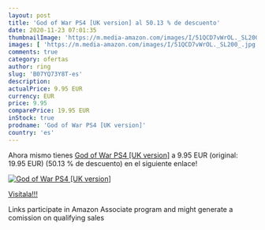 ```yaml
---
layout: post
title: 'God of War PS4 [UK version] al 50.13 % de descuento'
date: 2020-11-23 07:01:35
thumbnailImage: 'https://m.media-amazon.com/images/I/51QCD7vWrOL._SL200_.jpg'
images: [ 'https://m.media-amazon.com/images/I/51QCD7vWrOL._SL200_.jpg' ]
comments: true
category: ofertas
author: ring
slug: 'B07YQ73Y8T-es'
description:
actualPrice: 9.95 EUR
currency: EUR
price: 9.95
comparePrice: 19.95 EUR
inStock: true
prodname: 'God of War PS4 [UK version]'
country: 'es'
---
```


Ahora mismo tienes [God of War PS4 [UK version]](https://www.amazon.es/dp/B07YQ73Y8T/?tag=tolees-21) a 9.95 EUR (original: 19.95 EUR) (50.13 %  de descuento) en el siguiente enlace!

[![God of War PS4 [UK version]](https://m.media-amazon.com/images/I/51QCD7vWrOL._SL200_.jpg)](https://www.amazon.es/dp/B07YQ73Y8T/?tag=tolees-21)

[Visítala!!!](https://www.amazon.es/dp/B07YQ73Y8T/?tag=tolees-21)

Links participate in Amazon Associate program and might generate a comission on qualifying sales
